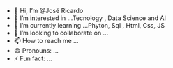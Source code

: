 - 👋 Hi, I’m @José Ricardo
- 👀 I’m interested in ...Tecnology , Data Science and AI
- 🌱 I’m currently learning ...Phyton, Sql , Html, Css, JS
- 💞️ I’m looking to collaborate on ...
- 📫 How to reach me ...
- 😄 Pronouns: ...
- ⚡ Fun fact: ...

<!---
jrleite-dev/jrleite-dev is a ✨ special ✨ repository because its `README.md` (this file) appears on your GitHub profile.
You can click the Preview link to take a look at your changes.
--->

